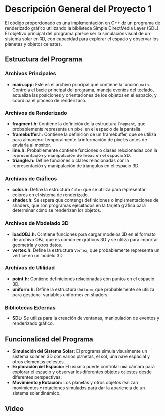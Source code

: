 # Descripción General del Proyecto 1

El código proporcionado es una implementación en C++ de un programa de renderizado gráfico utilizando la biblioteca Simple DirectMedia Layer (SDL). El objetivo principal del programa parece ser la simulación visual de un sistema solar en 3D, con capacidad para explorar el espacio y observar los planetas y objetos celestes.

## Estructura del Programa

### Archivos Principales
- **main.cpp:** Este es el archivo principal que contiene la función `main`. Controla el bucle principal del programa, maneja eventos del teclado, actualiza las posiciones y orientaciones de los objetos en el espacio, y coordina el proceso de renderizado.

### Archivos de Renderizado
- **fragment.h:** Contiene la definición de la estructura `Fragment`, que probablemente representa un píxel en el espacio de la pantalla.
- **framebuffer.h:** Contiene la definición de un framebuffer, que se utiliza para almacenar temporalmente la información de píxeles antes de enviarla al monitor.
- **line.h:** Probablemente contiene funciones o clases relacionadas con la representación y manipulación de líneas en el espacio 3D.
- **triangle.h:** Define funciones o clases relacionadas con la representación y manipulación de triángulos en el espacio 3D.

### Archivos de Gráficos
- **color.h:** Define la estructura `Color` que se utiliza para representar colores en el sistema de renderizado.
- **shader.h:** Se espera que contenga definiciones o implementaciones de shaders, que son programas ejecutados en la tarjeta gráfica para determinar cómo se renderizan los objetos.

### Archivos de Modelado 3D
- **loadOBJ.h:** Contiene funciones para cargar modelos 3D en el formato de archivo OBJ, que es común en gráficos 3D y se utiliza para importar geometría y otros datos.
- **vertex.h:** Define la estructura `Vertex`, que probablemente representa un vértice en un modelo 3D.

### Archivos de Utilidad
- **point.h:** Contiene definiciones relacionadas con puntos en el espacio 3D.
- **uniform.h:** Define la estructura `Uniform`, que probablemente se utiliza para gestionar variables uniformes en shaders.

### Bibliotecas Externas
- **SDL:** Se utiliza para la creación de ventanas, manipulación de eventos y renderizado gráfico.

## Funcionalidad del Programa

- **Simulación del Sistema Solar:** El programa simula visualmente un sistema solar en 3D con varios planetas, el sol, una nave espacial y otros elementos celestes.
- **Exploración del Espacio:** El usuario puede controlar una cámara para explorar el espacio y observar los diferentes objetos celestes desde diferentes perspectivas.
- **Movimiento y Rotación:** Los planetas y otros objetos realizan movimientos y rotaciones simulados para dar la apariencia de un sistema solar dinámico.

## Video
